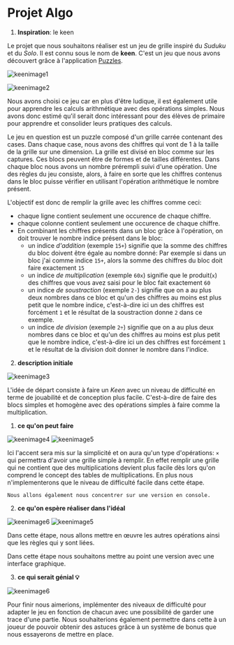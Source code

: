 #  Projet Algo

1. __Inspiration__: le keen


  Le projet que nous souhaitons réaliser est un jeu de grille inspiré du _Suduku_ et du _Solo_. Il est connu sous le nom de **keen**. C'est un jeu que nous avons découvert grâce à l'application [Puzzles](https://github.com/chrisboyle/sgtpuzzles).

![keenimage1](https://github.com/uNouss/ap/raw/master/projet/Screenshot_2017-11-10-10-14-35.png)

![keenimage2](https://github.com/uNouss/ap/raw/master/projet/Screenshot_2017-11-10-11-40-31.png)

  Nous avons choisi ce jeu car en plus d'être ludique, il est également utile pour apprendre les calculs arithmétique avec des opérations simples. Nous avons donc estimé qu'il serait donc intéressant pour des élèves de primaire pour apprendre et consolider leurs pratiques des calculs. 

  Le jeu en question est un puzzle composé d'un grille carrée contenant des cases. Dans chaque case, nous avons des chiffres qui vont de 1 à la taille de la grille sur une dimension. La grille est divisé en bloc comme sur les captures. Ces blocs peuvent être de formes et de tailles différentes. Dans chaque bloc nous avons un nombre prérempli suivi d'une opération. Une des règles du jeu consiste, alors, à faire en sorte que les chiffres contenus dans le bloc puisse vérifier en utilisant l'opération arithmétique le nombre présent.

  L'objectif est donc de remplir la grille avec les chiffres comme ceci:
- chaque ligne contient seulement une occurence de chaque chiffre.
- chaque colonne contient seulement une occurence de chaque chiffre.
- En combinant les chiffres présents dans un bloc grâce à l'opération, on doit trouver le nombre indice présent dans le bloc:
  * un indice _d'addition_ (exemple `15+`) signifie que la somme des chiffres du bloc doivent être égale au nombre donné: Par exemple si dans un bloc j'ai comme indice `15+`, alors la somme des chiffres du bloc doit faire exactement `15`
  * un indice _de multiplication_ (exemple `60x`) signifie que le produit(`x`) des chiffres que vous avez saisi pour le bloc fait exactement `60` 
  * un indice _de soustraction_ (exemple `2-`) signifie que on a au plus deux nombres dans ce bloc et qu'un des chiffres au moins est plus petit que le nombre indice, c'est-à-dire ici un des chiffres est forcément `1` et le résultat de la soustraction donne `2` dans ce exemple. 
  * un indice _de division_ (exemple `2÷`) signifie que on a au plus deux nombres dans ce bloc et qu'un des chiffres au moins est plus petit que le nombre indice, c'est-à-dire ici un des chiffres est forcément `1` et le résultat de la division doit donner le nombre dans l'indice. 

2. __description initiale__
  
![keenimage3](https://github.com/uNouss/ap/raw/master/projet/IMG_20171110_101732.jpg)

  L'idée de départ consiste à faire un _Keen_ avec un niveau de difficulté en terme de jouabilité et de conception plus facile. C'est-à-dire de faire des blocs simples et homogène avec des opérations simples à faire comme la multiplication. 



1.  **ce qu'on peut faire**
     
![keenimage4]( https://raw.githubusercontent.com/uNouss/ap/master/projet/IMG_20171110_142216.JPG )
![keenimage5](https://raw.githubusercontent.com/uNouss/ap/master/projet/IMG_20171110_142200.JPG)

Ici l'accent sera mis sur la simplicité et on aura qu'un type d'opérations: `×` qui permettra d'avoir une grille simple à remplir. En effet remplir une grille qui ne contient que des multiplications devient plus facile dès lors qu'on comprend le concept des tables de multiplications. En plus nous n'implementerons que le niveau de difficulté facile dans cette étape. 

    Nous allons également nous concentrer sur une version en console. 
      
 2.  **ce qu'on espère réaliser dans l'idéal**
 
![keenimage6](https://github.com/uNouss/ap/blob/master/projet/IMG_20171110_142126.JPG?raw=true)
![keenimage5](https://github.com/uNouss/ap/blob/master/projet/IMG_20171110_142103.JPG?raw=true) 
   
Dans cette étape, nous allons mettre en œuvre les autres opérations ainsi que les règles qui y sont liées. 

Dans cette étape nous souhaitons mettre au point une version avec une interface graphique. 

 3.   **ce qui serait génial 💡**
  
![keenimage6](https://github.com/uNouss/ap/blob/master/projet/Screenshot_2017-11-10-17-17-11.png)

Pour finir nous aimerions, implémenter des niveaux de difficulté pour adapter le jeu en fonction de chacun avec une possibilité de garder une trace d'une partie.
Nous souhaiterions également permettre dans cette à un joueur de pouvoir obtenir des astuces grâce à un système de bonus que nous essayerons de mettre en place. 